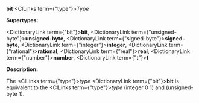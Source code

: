 **bit** <ClLinks  term={"type"}><i>Type</i></ClLinks> 



**Supertypes:** 



<DictionaryLink  term={"bit"}><b>bit</b></DictionaryLink>, <DictionaryLink  term={"unsigned-byte"}><b>unsigned-byte</b></DictionaryLink>, <DictionaryLink  term={"signed-byte"}><b>signed-byte</b></DictionaryLink>, <DictionaryLink  term={"integer"}><b>integer</b></DictionaryLink>, <DictionaryLink  term={"rational"}><b>rational</b></DictionaryLink>, <DictionaryLink  term={"real"}><b>real</b></DictionaryLink>, <DictionaryLink  term={"number"}><b>number</b></DictionaryLink>, <DictionaryLink  term={"t"}><b>t</b></DictionaryLink> 



**Description:** 



The <ClLinks  term={"type"}><i>type</i></ClLinks> <DictionaryLink  term={"bit"}><b>bit</b></DictionaryLink> is equivalent to the <ClLinks  term={"type"}><i>type</i></ClLinks> (integer 0 1) and (unsigned-byte 1). 



